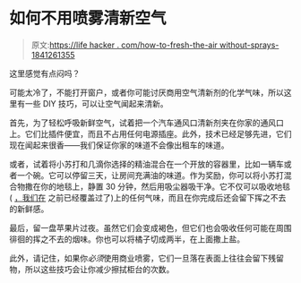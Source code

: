 # 如何不用喷雾清新空气

> 原文:[https://life hacker . com/how-to-fresh-the-air without-sprays-1841261355](https://lifehacker.com/how-to-freshen-the-air-without-sprays-1841261355)

这里感觉有点闷吗？

可能太冷了，不能打开窗户，或者你可能讨厌商用空气清新剂的化学气味，所以这里有一些 DIY 技巧，可以让空气闻起来清新。

首先，为了轻松呼吸新鲜空气，试着把一个汽车通风口清新剂夹在你家的通风口上。它们比插件便宜，而且不占用任何电源插座。此外，技术已经足够先进，它们现在闻起来很香——我们保证你家的味道不会像出租车的味道。

或者，试着将小苏打和几滴你选择的精油混合在一个开放的容器里，比如一辆车或者一个碗。它可以停留三天，让房间充满油的味道。作为奖励，你可以将小苏打混合物撒在你的地毯上，静置 30 分钟，然后用吸尘器吸干净。它不仅可以吸收地毯( [，我们在](https://lifehacker.com/get-the-most-out-of-your-vacuum-cleaner-with-these-tric-1837217175) 之前已经覆盖过了)上的任何气味，而且在你完成后还会留下挥之不去的新鲜感。

最后，留一盘苹果片过夜。虽然它们会变成褐色，但它们也会吸收任何可能在周围徘徊的挥之不去的烟味。你也可以将橘子切成两半，在上面撒上盐。

此外，请记住，如果你*必须*使用商业喷雾，它们一旦落在表面上往往会留下残留物，所以这些技巧会让你减少擦拭柜台的次数。